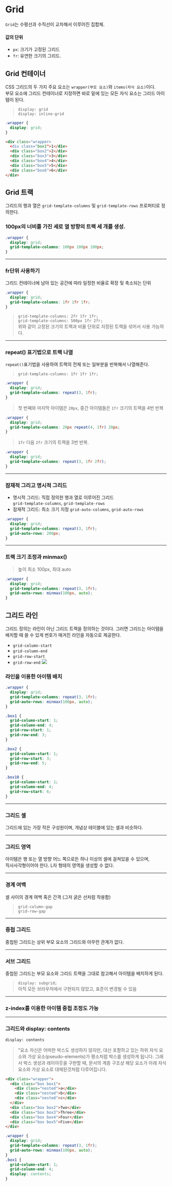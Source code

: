 # Grid
```Grid```는 수평선과 수직선이 교차해서 이루어진 집합체.

#### 값의 단위
- ```px```: 크기가 고정된 그리드
- ```fr```: 유연한 크기의 그리드.

## Grid 컨테이너
CSS 그리드의 두 가지 주요 요소는 ```wrapper(부모 요소)```와 ```items(자식 요소)```이다.  
부모 요소에 그리드 컨테이너로 지정하면 바로 밑에 있는 모든 자식 요소는 그리드 아이템이 된다.
> ```display: grid```  
> ```display: inline-grid```  

```css
.wrapper {
  display: grid;
}
```
```html
<div class="wrapper>
  <div class="box1">1</div>
  <div class="box2">2</div>
  <div class="box3">3</div>
  <div class="box4">4</div>
  <div class="box5">5</div>
  <div class="box6">6</div>
</div>
```


## Grid 트랙
그리드의 행과 열은 ```grid-template-columns``` 및 ```grid-template-rows``` 프로퍼티로 정의한다.

### 100px의 너비를 가진 세로 열 방향의 트랙 세 개를 생성.
```css
.wrapper {
  display: grid;
  grid-template-columns: 100px 100px 100px;
}
```

- - -

### fr단위 사용하기
그리드 컨테이너에 남아 있는 공간에 따라 일정한 비율로 확장 및 축소되는 단위
```css
.wrapper {
  display: grid;
  grid-template-columns: 1fr 1fr 1fr;
}
```
> ```grid-template-columns: 2fr 1fr 1fr;```  
> ```grid-template-columns: 500px 1fr 2fr;```  
> 위와 같이 고정된 크기의 트랙과 비율 단위로 지정된 트랙을 섞어서 사용 가능하다.

- - -

### repeat() 표기법으로 트랙 나열
```repeat()```표기법을 사용하여 트랙의 전체 또는 일부분을 반복해서 나열해준다.
> ```grid-template-columns: 1fr 1fr 1fr;```
```css
.wrapper {
  display: grid;
  grid-template-columns: repeat(3, 1fr);
}
```
> 첫 번째와 마지막 아이템은 ```20px```, 중간 아이템들은 ```1fr``` 크기의 트랙을 4번 반복
```css
.wrapper {
  display: grid;
  grid-template-columns: 20px repeat(4, 1fr) 20px;
}
```
> ```1fr``` 다음 ```2fr``` 크기의 트랙을 3번 반복.
```css
.wrapper {
  display: grid;
  grid-template-columns: repeat(3, 1fr 2fr);
}
```

- - -

### 잠재적 그리고 명시적 그리드
- 명시적 그리드: 직접 정의한 행과 열로 이루어진 그리드  
```grid-template-columns```, ```grid-template-rows``` 
- 잠재적 그리드: 최소 크기 지정
```grid-auto-columns```, ```grid-auto-rows```

```css
.wrapper {
  display: grid;
  grid-template-columns: repeat(3, 1fr);
  grid-auto-rows: 200px;
}
```

- - -

### 트랙 크기 조정과 minmax()
> 높이 최소 100px, 최대 auto
```css
.wrapper {
  display: grid;
  grid-template-columns: repeat(3, 1fr);
  grid-auto-rows: minmax(100px, auto);
}
```

## 그리드 라인
그리드 정의는 라인이 아닌 그리드 트랙을 정의하는 것이다. 그러면 그리드는 아이템을 배치할 때 쓸 수 있게 번호가 매겨진 라인을 자동으로 제공한다.
- ```grid-column-start```
- ```grid-column-end```
- ```grid-row-start```
- ```grid-row-end```
<img src="https://mdn.mozillademos.org/files/14761/1_diagram_numbered_grid_lines.png"></img>

### 라인을 이용한 아이템 배치
```css
.wrapper {
  display: grid;
  grid-template-columns: repeat(3, 1fr);
  grid-auto-rows: minmax(100px, auto);
}

.box1 {
  grid-column-start: 1;
  grid-column-end: 4;
  grid-row-start: 1;
  grid-row-end: 3;
}

.box2 {
  grid-column-start: 1;
  grid-row-start: 3;
  grid-row-end: 5;
}

.box10 {
  grid-column-start: 1;
  grid-column-end: 4;
  grid-row-start: 6;
}
```

- - -

### 그리드 셀
그리드에 있는 가장 작은 구성원이며, 개념상 테이블에 있는 셀과 비슷하다.

- - -

### 그리드 영역
아이템은 행 또는 열 방향 어느 쪽으로든 하나 이상의 셀에 걸쳐있을 수 있으며,  
직사사각형이어야 한다. L자 형태의 영역을 생성할 수 없다.

- - -

### 경계 여백
셀 사이의 경계 여백 혹은 간격 (그저 굵은 선처럼 작용함)
> ```grid-column-gap```  
> ```grid-row-gap```

- - -

### 중첩 그리드
중첩된 그리드는 상위 부모 요소의 그리드와 아무런 관계가 없다.

- - -

### 서브 그리드
중첩된 그리드는 부모 요소와 그리드 트랙을 그대로 참고해서 아이템을 배치하게 된다.  
> ```display: subgrid;```  
> 아직 모든 브라우저에서 구현되지 않았고, 표준이 변경될 수 있음

- - -

### z-index를 이용한 아이템 중첩 조정도 가능

- - -

### 그리드와 display: contents
```display: contents```
> "요소 자신은 어떠한 박스도 생성하지 않지만, 대신 포함하고 있는 하위 자식 요소와 가상 요소(pseudo-elements)가 평소처럼 박스를 생성하게 됩니다.
> 그래서 박스 생성과 레이아웃을 구현할 때, 문서의 계층 구조상 해당 요소가 아래 자식 요소와 가상 요소로 대체된것처럼 다루어집니다.
```html
<div class="wrapper">
  <div class="box box1">
    <div class="nested">a</div>
    <div class="nested">b</div>
    <div class="nested">c</div>
  </div>
  <div class="box box2">Two</div>
  <div class="box box3">Three</div>
  <div class="box box4">Four</div>
  <div class="box box5">Five</div>
</div>
```
```css
.wrapper {
  display: grid;
  grid-template-columns: repeat(3, 1fr);
  grid-auto-rows: minmax(100px, auto);
}
.box1 {
  grid-column-start: 1;
  grid-column-end: 4;
  display: contents;
}
```

